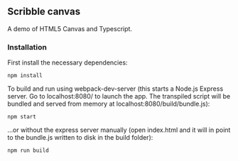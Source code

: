 ## Scribble canvas

A demo of HTML5 Canvas and Typescript.

### Installation

First install the necessary dependencies:

    npm install

To build and run using webpack-dev-server (this starts a Node.js Express server. Go to localhost:8080/ to launch the app. The transpiled script will be bundled and served from memory at localhost:8080/build/bundle.js):

    npm start

...or without the express server manually (open index.html and it will in point to the bundle.js written to disk in the build folder):

    npm run build